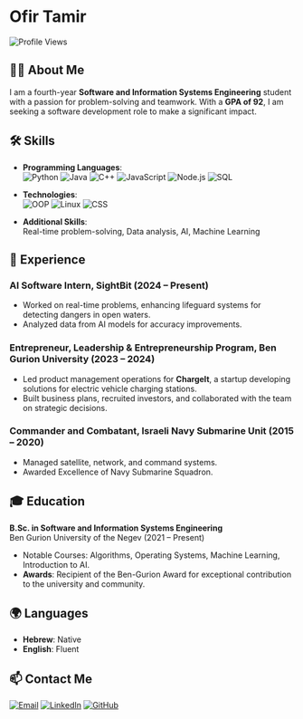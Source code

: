 # Ofir Tamir

![Profile Views](https://komarev.com/ghpvc/?username=ofirtamir&color=blue)

## 🙋‍♂️ About Me
I am a fourth-year **Software and Information Systems Engineering** student with a passion for problem-solving and teamwork. With a **GPA of 92**, I am seeking a software development role to make a significant impact.

## 🛠️ Skills
- **Programming Languages**:  
  ![Python](https://img.shields.io/badge/Python-3776AB?style=for-the-badge&logo=python&logoColor=white)
  ![Java](https://img.shields.io/badge/Java-007396?style=for-the-badge&logo=java&logoColor=white)
  ![C++](https://img.shields.io/badge/C%2B%2B-00599C?style=for-the-badge&logo=cplusplus&logoColor=white)
  ![JavaScript](https://img.shields.io/badge/JavaScript-F7DF1E?style=for-the-badge&logo=javascript&logoColor=black)
  ![Node.js](https://img.shields.io/badge/Node.js-339933?style=for-the-badge&logo=nodedotjs&logoColor=white)
  ![SQL](https://img.shields.io/badge/SQL-4479A1?style=for-the-badge&logo=postgresql&logoColor=white)

- **Technologies**:  
  ![OOP](https://img.shields.io/badge/OOP-007396?style=for-the-badge&logo=java&logoColor=white)
  ![Linux](https://img.shields.io/badge/Linux-FCC624?style=for-the-badge&logo=linux&logoColor=black)
  ![CSS](https://img.shields.io/badge/CSS-1572B6?style=for-the-badge&logo=css3&logoColor=white)

- **Additional Skills**:  
  Real-time problem-solving, Data analysis, AI, Machine Learning

## 💼 Experience

### AI Software Intern, SightBit (2024 – Present)
- Worked on real-time problems, enhancing lifeguard systems for detecting dangers in open waters.
- Analyzed data from AI models for accuracy improvements.

### Entrepreneur, Leadership & Entrepreneurship Program, Ben Gurion University (2023 – 2024)
- Led product management operations for **ChargeIt**, a startup developing solutions for electric vehicle charging stations.
- Built business plans, recruited investors, and collaborated with the team on strategic decisions.

### Commander and Combatant, Israeli Navy Submarine Unit (2015 – 2020)
- Managed satellite, network, and command systems.
- Awarded Excellence of Navy Submarine Squadron.

## 🎓 Education
**B.Sc. in Software and Information Systems Engineering**  
Ben Gurion University of the Negev (2021 – Present)

- Notable Courses: Algorithms, Operating Systems, Machine Learning, Introduction to AI.
- **Awards**: Recipient of the Ben-Gurion Award for exceptional contribution to the university and community.

## 🌍 Languages
- **Hebrew**: Native
- **English**: Fluent

## 📫 Contact Me
[![Email](https://img.shields.io/badge/Email-D14836?style=for-the-badge&logo=gmail&logoColor=white)](mailto:ofirtamirmail@gmail.com)
[![LinkedIn](https://img.shields.io/badge/LinkedIn-0077B5?style=for-the-badge&logo=linkedin&logoColor=white)](http://www.linkedin.com/in/ofir-tamir)
[![GitHub](https://img.shields.io/badge/GitHub-181717?style=for-the-badge&logo=github&logoColor=white)](https://github.com/ofirtamir)
